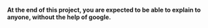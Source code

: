 __At the end of this project, you are expected to be able to explain to anyone, without the help of google.__
